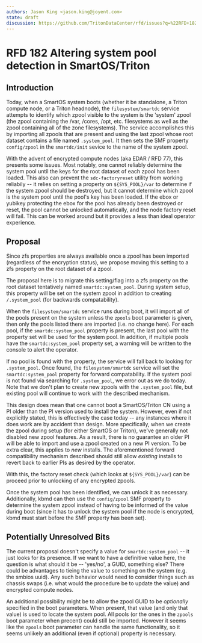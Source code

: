 ```yaml
---
authors: Jason King <jason.king@joyent.com>
state: draft
discussion: https://github.com/TritonDataCenter/rfd/issues?q=%22RFD+182
---
```


<!--
    This Source Code Form is subject to the terms of the Mozilla Public
    License, v. 2.0. If a copy of the MPL was not distributed with this
    file, You can obtain one at http://mozilla.org/MPL/2.0/.
-->

<!--
    Copyright 2020 Joyent, Inc.
-->

# RFD 182 Altering system pool detection in SmartOS/Triton

## Introduction

Today, when a SmartOS system boots (whether it be standalone, a Triton compute
node, or a Triton headnode), the `filesystem/smartdc` service
attempts to identify which zpool visible to the system is the 'system' zpool
(the zpool containing the /var, /cores, /opt, etc. filesystems as well as the
zpool containing all of the zone filesystems). The service accomplishes this by
importing all zpools that are present and using the last zpool whose root
dataset contains a file named `.system_pool`. It then sets the SMF property
`config/zpool` in the `smartdc/init` sevice to the name of the system zpool.

With the advent of encrypted compute nodes (aka EDAR / RFD 77), this presents
some issues. Most notably, one cannot reliably determine the system pool until
the keys for the root dataset of each zpool has been loaded. This also can
prevent the `sdc-factoryreset` utility from working reliabily -- it relies on
setting a property on `${SYS_POOL}/var` to determine if the system zpool should
be destroyed, but it cannot determine which zpool is the system pool until
the pool's key has been loaded. If the ebox or yubikey protecting the ebox
for the pool has already been destroyed or reset, the pool cannot be unlocked
automatically, and the node factory reset will fail. This can be worked around
but it provides a less than ideal operator experience.

## Proposal

Since zfs properties are always available once a zpool has been imported
(regardless of the encryption status), we propose moving this setting to a
zfs property on the root dataset of a zpool.

The proposal here is to migrate this setting/flag into a zfs property on the
root dataset tentatively named `smartdc:system_pool`. During system setup,
this property will be set on the system zpool in addition to creating
`/.system_pool` (for backwards compatability).

When the `filesystem/smartdc` service runs during boot, it will import all of
the pools present on the system unless the `zpools` boot parameter is
given, then only the pools listed there are imported (i.e. no change here).
For each pool, if the `smartdc:system_pool` property is present, the last
pool with the property set will be used for the system pool. In addition, if
multiple pools have the `smartdc:system_pool` property set, a warning will
be written to the console to alert the operator.

If no pool is found with the property, the service will fall back to looking
for `.system_pool`. Once found, the `filesystem/smartdc` service will set the
`smartdc:system_pool` property for forward compatability. If the system pool
is not found via searching for `.system_pool`, we error out as we do today.
Note that we don't plan to create new zpools with the `.system_pool` file,
but existing pool will continue to work with the described mechanism.

This design does mean that one cannot boot a SmartOS/Triton CN using a PI older
than the PI version used to install the system. However, even if not explicitly
stated, this is effectively the case today -- any instances where it does work
are by accident than design. More specifically, when we create the zpool
during setup (for either SmartOS or Triton), we've generally not disabled
new zpool features. As a result, there is no guarantee an older PI will be
able to import and use a zpool created on a new PI version. To be extra clear,
this applies to _new_ installs. The aforementioned forward compatibility
mechanism described should still allow _existing_ installs to revert back to
earlier PIs as desired by the operator.

With this, the factory reset check (which looks at `${SYS_POOL}/var`) can be
proceed prior to unlocking of any encrypted zpools.

Once the system pool has been identified, we can unlock it as necessary.
Additionally, kbmd can then use the `config/zpool` SMF property to determine
the system zpool instead of having to be informed of the value during boot
(since it has to unlock the system pool if the node is encrypted, kbmd must
start before the SMF property has been set).

## Potentially Unresolved Bits

The current proposal doesn't specify a value for `smartdc:system_pool` -- it
just looks for its presence. If we want to have a definitive value here, the
question is what should it be -- 'yes/no', a GUID, something else? There
could be advantages to tieing the value to something on the system (e.g. the
smbios uuid). Any such behavior would need to consider things such as
chassis swaps (i.e. what would the procedure be to update the value) and
encrypted compute nodes.

An additional possibility might be to allow the zpool GUID to be _optionally_
specified in the boot parameters. When present, that value (and only that
value) is used to locate the system pool. All pools (or the ones in the
`zpools` boot parameter when precent) could still be imported. However it
seems like the `zpools` boot parameter can handle the same functionality, so
it seems unlikely an additional (even if optional) property is necessary.
